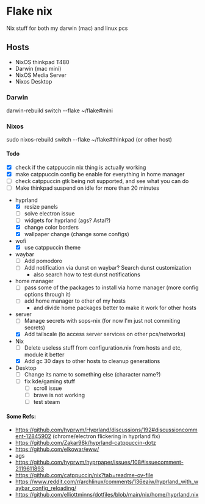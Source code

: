 # Flake nix

Nix stuff for both my darwin (mac) and linux pcs

## Hosts
- NixOS thinkpad T480
- Darwin (mac mini)
- NixOS Media Server
- Nixos Desktop

### Darwin
darwin-rebuild switch --flake ~/flake#mini

### Nixos
sudo nixos-rebuild switch --flake ~/flake#thinkpad (or other host)

#### Todo
- [x] check if the catppuccin nix thing is actually working
- [x] make catppuccin config be enable for everything in home manager
- [ ] check catppuccin gtk being not supported, and see what you can do
- [ ] Make thinkpad suspend on idle for more than 20 minutes
- hyprland
    - [x] resize panels
    - [ ] solve electron issue
    - [ ] widgets for hyprland (ags? Astal?)
    - [x] change color borders
    - [x] wallpaper change (change some configs)
- wofi
    - [x] use catppuccin theme
- waybar
    - [ ] Add pomodoro
    - [ ] Add notification via dunst on waybar? Search dunst customization
        - also search how to test dunst notifications

- home manager
    - [ ] pass some of the packages to install via home manager (more config options through it)
    - [ ] add home manager to other of my hosts 
        - and divide home packages better to make it work for other hosts

- server
    - [ ] Manage secrets with sops-nix (for now I'm just not commiting secrets)
    - [x] Add tailscale (to access server services on other pcs/networks)

- Nix
    - [ ] Delete useless stuff from configuration.nix from hosts and etc, module it better
    - [x] Add gc 30 days to other hosts to cleanup generations

- Desktop
    - [ ] Change its name to something else (character name?)
    - [ ] fix kde/gaming stuff
        - [ ] scroll issue
        - [ ] brave is not working
        - [ ] test steam

#### Some Refs:
- https://github.com/hyprwm/Hyprland/discussions/192#discussioncomment-12845902
(chrome/electron flickering in hyprland fix)
- https://github.com/Zakar98k/hyprland-catppuccin-dotz
- https://github.com/elkowar/eww/
- ags
- https://github.com/hyprwm/hyprpaper/issues/108#issuecomment-2119611893
- https://github.com/catppuccin/nix?tab=readme-ov-file
- https://www.reddit.com/r/archlinux/comments/136eaiw/hyprland_with_waybar_config_reloading/
- https://github.com/elliottminns/dotfiles/blob/main/nix/home/hyprland.nix
